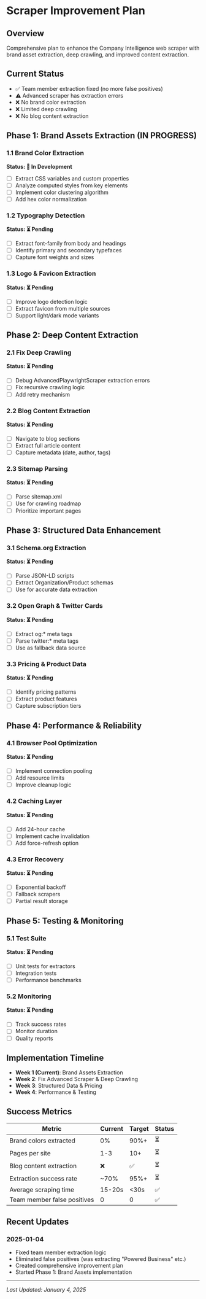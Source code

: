 # Scraper Improvement Plan

## Overview
Comprehensive plan to enhance the Company Intelligence web scraper with brand asset extraction, deep crawling, and improved content extraction.

## Current Status
- ✅ Team member extraction fixed (no more false positives)
- ⚠️ Advanced scraper has extraction errors
- ❌ No brand color extraction
- ❌ Limited deep crawling
- ❌ No blog content extraction

## Phase 1: Brand Assets Extraction (IN PROGRESS)

### 1.1 Brand Color Extraction
**Status: 🚧 In Development**
- [ ] Extract CSS variables and custom properties
- [ ] Analyze computed styles from key elements
- [ ] Implement color clustering algorithm
- [ ] Add hex color normalization

### 1.2 Typography Detection
**Status: ⏳ Pending**
- [ ] Extract font-family from body and headings
- [ ] Identify primary and secondary typefaces
- [ ] Capture font weights and sizes

### 1.3 Logo & Favicon Extraction
**Status: ⏳ Pending**
- [ ] Improve logo detection logic
- [ ] Extract favicon from multiple sources
- [ ] Support light/dark mode variants

## Phase 2: Deep Content Extraction

### 2.1 Fix Deep Crawling
**Status: ⏳ Pending**
- [ ] Debug AdvancedPlaywrightScraper extraction errors
- [ ] Fix recursive crawling logic
- [ ] Add retry mechanism

### 2.2 Blog Content Extraction
**Status: ⏳ Pending**
- [ ] Navigate to blog sections
- [ ] Extract full article content
- [ ] Capture metadata (date, author, tags)

### 2.3 Sitemap Parsing
**Status: ⏳ Pending**
- [ ] Parse sitemap.xml
- [ ] Use for crawling roadmap
- [ ] Prioritize important pages

## Phase 3: Structured Data Enhancement

### 3.1 Schema.org Extraction
**Status: ⏳ Pending**
- [ ] Parse JSON-LD scripts
- [ ] Extract Organization/Product schemas
- [ ] Use for accurate data extraction

### 3.2 Open Graph & Twitter Cards
**Status: ⏳ Pending**
- [ ] Extract og:* meta tags
- [ ] Parse twitter:* meta tags
- [ ] Use as fallback data source

### 3.3 Pricing & Product Data
**Status: ⏳ Pending**
- [ ] Identify pricing patterns
- [ ] Extract product features
- [ ] Capture subscription tiers

## Phase 4: Performance & Reliability

### 4.1 Browser Pool Optimization
**Status: ⏳ Pending**
- [ ] Implement connection pooling
- [ ] Add resource limits
- [ ] Improve cleanup logic

### 4.2 Caching Layer
**Status: ⏳ Pending**
- [ ] Add 24-hour cache
- [ ] Implement cache invalidation
- [ ] Add force-refresh option

### 4.3 Error Recovery
**Status: ⏳ Pending**
- [ ] Exponential backoff
- [ ] Fallback scrapers
- [ ] Partial result storage

## Phase 5: Testing & Monitoring

### 5.1 Test Suite
**Status: ⏳ Pending**
- [ ] Unit tests for extractors
- [ ] Integration tests
- [ ] Performance benchmarks

### 5.2 Monitoring
**Status: ⏳ Pending**
- [ ] Track success rates
- [ ] Monitor duration
- [ ] Quality reports

## Implementation Timeline

- **Week 1 (Current)**: Brand Assets Extraction
- **Week 2**: Fix Advanced Scraper & Deep Crawling
- **Week 3**: Structured Data & Pricing
- **Week 4**: Performance & Testing

## Success Metrics

| Metric | Current | Target | Status |
|--------|---------|--------|--------|
| Brand colors extracted | 0% | 90%+ | ⏳ |
| Pages per site | 1-3 | 10+ | ⏳ |
| Blog content extraction | ❌ | ✅ | ⏳ |
| Extraction success rate | ~70% | 95%+ | ⏳ |
| Average scraping time | 15-20s | <30s | ✅ |
| Team member false positives | 0 | 0 | ✅ |

## Recent Updates

### 2025-01-04
- Fixed team member extraction logic
- Eliminated false positives (was extracting "Powered Business" etc.)
- Created comprehensive improvement plan
- Started Phase 1: Brand Assets implementation

---

*Last Updated: January 4, 2025*